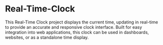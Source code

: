 # Real-Time-Clock
This Real-Time Clock project displays the current time, updating in real-time to provide an accurate and responsive clock interface. Built for easy integration into web applications, this clock can be used in dashboards, websites, or as a standalone time display.
